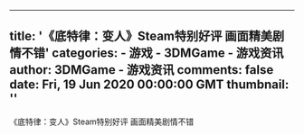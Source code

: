 
---
title: '《底特律：变人》Steam特别好评 画面精美剧情不错'
categories: 
    - 游戏
    - 3DMGame - 游戏资讯
author: 3DMGame - 游戏资讯
comments: false
date: Fri, 19 Jun 2020 00:00:00 GMT
thumbnail: ''
---

<div>   
《底特律：变人》Steam特别好评 画面精美剧情不错  
</div>
            